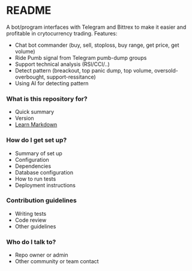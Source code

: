 # README #

A bot/program interfaces with Telegram and Bittrex to make it easier and profitable in crytocurrency trading.
Features:

* Chat bot commander (buy, sell, stoploss, buy range, get price, get volume)
* Ride Pumb signal from Telegram pumb-dump groups
* Support technical analysis (RSI/CCI/..) 
* Detect pattern (breackout, top panic dump, top volume, oversold-overbought, support-ressitance)
* Using AI for detecting pattern

### What is this repository for? ###

* Quick summary
* Version
* [Learn Markdown](https://bitbucket.org/tutorials/markdowndemo)

### How do I get set up? ###

* Summary of set up
* Configuration
* Dependencies
* Database configuration
* How to run tests
* Deployment instructions

### Contribution guidelines ###

* Writing tests
* Code review
* Other guidelines

### Who do I talk to? ###

* Repo owner or admin
* Other community or team contact